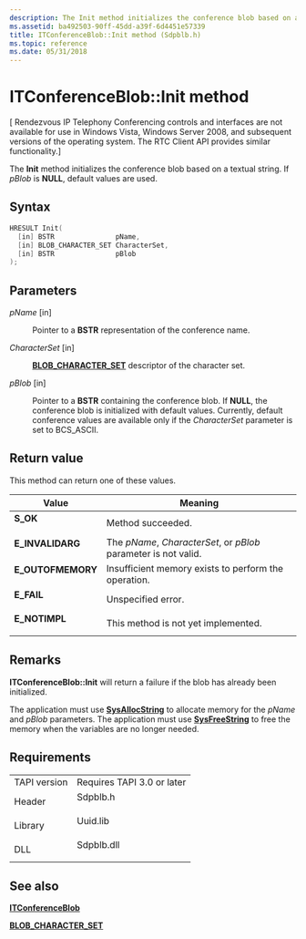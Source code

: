 ```yaml
---
description: The Init method initializes the conference blob based on a textual string. If pBlob is NULL, default values are used.
ms.assetid: ba492503-90ff-45dd-a39f-6d4451e57339
title: ITConferenceBlob::Init method (Sdpblb.h)
ms.topic: reference
ms.date: 05/31/2018
---
```


# ITConferenceBlob::Init method

\[ Rendezvous IP Telephony Conferencing controls and interfaces are not available for use in Windows Vista, Windows Server 2008, and subsequent versions of the operating system. The RTC Client API provides similar functionality.\]

The **Init** method initializes the conference blob based on a textual string. If *pBlob* is **NULL**, default values are used.

## Syntax


```C++
HRESULT Init(
  [in] BSTR               pName,
  [in] BLOB_CHARACTER_SET CharacterSet,
  [in] BSTR               pBlob
);
```



## Parameters

<dl> <dt>

*pName* \[in\]
</dt> <dd>

Pointer to a **BSTR** representation of the conference name.

</dd> <dt>

*CharacterSet* \[in\]
</dt> <dd>

[**BLOB\_CHARACTER\_SET**](blob-character-set.md) descriptor of the character set.

</dd> <dt>

*pBlob* \[in\]
</dt> <dd>

Pointer to a **BSTR** containing the conference blob. If **NULL**, the conference blob is initialized with default values. Currently, default conference values are available only if the *CharacterSet* parameter is set to BCS\_ASCII.

</dd> </dl>

## Return value

This method can return one of these values.



| Value                                                                                         | Meaning                                                                    |
|-----------------------------------------------------------------------------------------------|----------------------------------------------------------------------------|
| <dl> <dt>**S\_OK**</dt> </dl>          | Method succeeded.<br/>                                               |
| <dl> <dt>**E\_INVALIDARG**</dt> </dl>  | The *pName*, *CharacterSet*, or *pBlob* parameter is not valid.<br/> |
| <dl> <dt>**E\_OUTOFMEMORY**</dt> </dl> | Insufficient memory exists to perform the operation.<br/>            |
| <dl> <dt>**E\_FAIL**</dt> </dl>        | Unspecified error.<br/>                                              |
| <dl> <dt>**E\_NOTIMPL**</dt> </dl>     | This method is not yet implemented.<br/>                             |



 

## Remarks

**ITConferenceBlob::Init** will return a failure if the blob has already been initialized.

The application must use [**SysAllocString**](/windows/win32/api/oleauto/nf-oleauto-sysallocstring) to allocate memory for the *pName* and *pBlob* parameters. The application must use [**SysFreeString**](/windows/win32/api/oleauto/nf-oleauto-sysfreestring) to free the memory when the variables are no longer needed.

## Requirements



|                         |                                                                                       |
|-------------------------|---------------------------------------------------------------------------------------|
| TAPI version<br/> | Requires TAPI 3.0 or later<br/>                                                 |
| Header<br/>       | <dl> <dt>Sdpblb.h</dt> </dl>   |
| Library<br/>      | <dl> <dt>Uuid.lib</dt> </dl>   |
| DLL<br/>          | <dl> <dt>Sdpblb.dll</dt> </dl> |



## See also

<dl> <dt>

[**ITConferenceBlob**](itconferenceblob.md)
</dt> <dt>

[**BLOB\_CHARACTER\_SET**](blob-character-set.md)
</dt> </dl>

 

